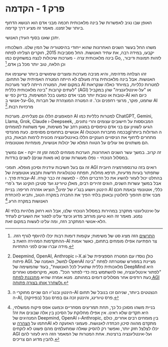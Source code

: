 # פרק 1 - הקדמה

האופן שבו נגיב לאפשרות של בינה מלאכותית חכמה מבני אדם הוא הנושא הדחוף ביותר של זמננו. מאמר זה מציע דרך קדימה.

יתכן שאנו בסוף העידן האנושי.

משהו החל בעשר השנים האחרונות שהוא ייחודי בהיסטוריה של המין שלנו. השלכותיו יקבעו, במידה רבה, את עתיד האנושות. החל מסביבות 2015, חוקרים הצליחו לפתח בינה מלאכותית *צרה* - מערכות שיכולות לנצח במשחקים כמו Go, לזהות תמונות ודיבור, וכן הלאה, טוב יותר מכל בן אדם.[^1]

זהו הצלחה מדהימה, והיא מניבה מערכות ומוצרים שימושיים ביותר שיעצימו את האנושות. אבל בינה מלאכותית צרה מעולם לא הייתה המטרה האמיתית של התחום. במקום זאת, המטרה הייתה ליצור מערכות AI למטרות *כלליות*, במיוחד כאלה שנקראות לעתים קרובות "בינה מלאכותית כללית" (AGI) או "על-אינטליגנציה" שהן במקביל טובות או טובות יותר מבני אדם כמעט בכל המשימות, בדיוק כפי ש-AI כיום הוא על-אנושי ב-Go, שחמט, פוקר, מרוצי רחפנים וכו'. זו המטרה המוצהרת של חברות AI מרכזיות רבות.[^2]

*המאמצים הללו גם מצליחים.* מערכות AI למטרות כלליות כמו ChatGPT, Gemini, Llama, Grok, Claude ו-Deepseek, המבוססות על חישובים עצומים והרי נתונים, הגיעו לשוויון עם בני אדם טיפוסיים במגוון רחב של משימות, ואף משתוות למומחים אנושיים בתחומים מסוימים. כעת מהנדסי AI בכמה מחברות הטכנולוgiה הגדולות ביותר מתחרים לדחוף את הניסויים הענקיים הללו באינטליגנציה מכונית לרמות הבאות, בהן הם משתווים ואז עולים על הטווח המלא של יכולות אנושיות, מומחיות ואוטונומיה.

*זה קרוב.* במשך עשר השנים האחרונות, הערכות מומחים לכמה זמן זה ייקח - אם נמשיך במסלול הנוכחי - נפלו מעשרות שנים (או מאות שנים) לשנים בודדות.

זה גם בעל חשיבות עידנית וסיכון מופלא. תומכי AGI רואים בזה טרנספורמציה חיובית שתפתור בעיות מדעיות, תרפא מחלות, תפתח טכנולוגיות חדשות ותבצע אוטומציה של עבודת פרך. ו-AI בהחלט יכול לעזור להשיג את כל הדברים הללו - למעשה זה כבר קורה. אבל במשך עשרות השנים, הוגים זהירים רבים, מאלן טיורינג ועד סטיבן הוקינג ועד ג'פרי הינטון ויושוע בנג'יו של ימינו[^3] הוציאו אזהרה חריפה: בניית AI כללי, אוטונומי ובאמת חכם מבני אדם תהפוך לחלוטין ובאופן בלתי הפיך את החברה במקרה הטוב, ותביא להכחדת האנושות במקרה הרע.[^4]

AI על-אינטליגנטי מתקרב במהירות במסלול הנוכחי שלנו, אבל הוא רחוק מלהיות בלתי נמנע. מאמר זה הוא טיעון מורחב מדוע וכיצד עלינו *לסגור את השערים* לעתיד הלא-אנושי המתקרב הזה, ומה עלינו לעשות במקום זאת.


[^1]: [התרשים](https://time.com/6300942/ai-progress-charts/) הזה מציג סט של משימות; עקומות דומות רבות יכלו להיוסף לגרף הזה. ההתקדמות המהירה הזאת ב-AI צר הפתיעה אפילו מומחים בתחום, כאשר אמות מידה עברו שנים לפני התחזיות.

[^2]: Deepmind, OpenAI, Anthropic ו-X.ai כולן נוסדו עם המטרה הספציפית של פיתוח AGI. למשל, האמנה של OpenAI מציינת במפורש שמטרתה לפתח "בינה מלאכותית כללית שתועיל לכל האנושות", בעוד שהמשימה של DeepMind היא "לפתור אינטליגנציה, ואז להשתמש בזה כדי לפתור הכל". מטא, מיקרוסופט ואחרים כעת רודפים אחר מסלולים דומים במהותם. מטא אמרה שהיא [מתכננת לפתח AGI ולשחרר אותו בצורה פתוחה.](https://www.forbes.com/sites/johnkoetsier/2024/01/18/zuckerberg-on-ai-meta-building-agi-for-everyone-and-open-sourcing-it/)

[^3]: הינטון ובנג'יו הם שניים מחוקרי ה-AI הנצטטים ביותר, שניהם זכו בנובל של תחום ה-AI, פרס טיורינג, והינטון זכה גם בפרס נובל (בפיזיקה).

[^4]: בניית משהו מסוכן כל כך, תחת תמריצים מסחריים וכמעט אפס פיקוח ממשלתי, היא תקדים שלא ראינו. אין אפילו מחלוקת על הסיכון בין אלה שבונים את זה! המנהיגים של Deepmind, OpenAI ו-Anthropic, בין מומחים רבים אחרים, כולם חתמו על [הצהרה](https://www.safe.ai/work/statement-on-ai-risk) שAI מתקדם מהווה *סיכון הכחדה לאנושות.* פעמוני האזעקה לא יכלו לצלצל חזק יותר, ואפשר רק להסיק שאלה שמתעלמים מהם פשוט לא לוקחים AGI ועל-אינטליגנציה ברצינות. אחת המטרות של המאמר הזה היא לעזור להם להבין מדוע הם צריכים.